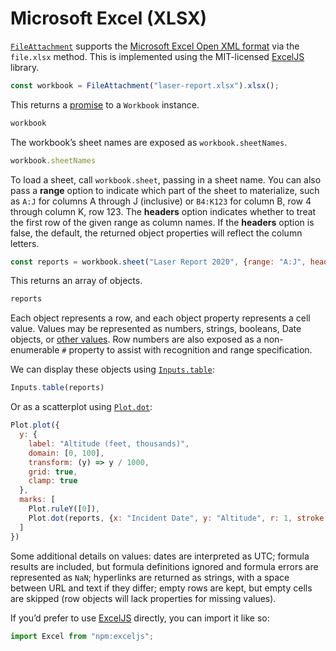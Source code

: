 # Microsoft Excel (XLSX)

[`FileAttachment`](../javascript/files) supports the [Microsoft Excel Open XML format](https://en.wikipedia.org/wiki/Office_Open_XML) via the `file.xlsx` method. This is implemented using the MIT-licensed [ExcelJS](https://github.com/exceljs/exceljs) library.

```js echo
const workbook = FileAttachment("laser-report.xlsx").xlsx();
```

This returns a [promise](../javascript/promises) to a `Workbook` instance.

```js echo
workbook
```

The workbook’s sheet names are exposed as `workbook.sheetNames`.

```js echo
workbook.sheetNames
```

To load a sheet, call `workbook.sheet`, passing in a sheet name. You can also pass a **range** option to indicate which part of the sheet to materialize, such as `A:J` for columns A through J (inclusive) or `B4:K123` for column B, row 4 through column K, row 123. The **headers** option indicates whether to treat the first row of the given range as column names. If the **headers** option is false, the default, the returned object properties will reflect the column letters.

```js echo
const reports = workbook.sheet("Laser Report 2020", {range: "A:J", headers: true});
```

This returns an array of objects.

```js echo
reports
```

Each object represents a row, and each object property represents a cell value. Values may be represented as numbers, strings, booleans, Date objects, or [other values](https://github.com/exceljs/exceljs/blob/master/README.md#value-types). Row numbers are also exposed as a non-enumerable `#` property to assist with recognition and range specification.

We can display these objects using [`Inputs.table`](./inputs#table):

```js echo
Inputs.table(reports)
```

Or as a scatterplot using [`Plot.dot`](https://observablehq.com/plot/marks/dot):

```js echo
Plot.plot({
  y: {
    label: "Altitude (feet, thousands)",
    domain: [0, 100],
    transform: (y) => y / 1000,
    grid: true,
    clamp: true
  },
  marks: [
    Plot.ruleY([0]),
    Plot.dot(reports, {x: "Incident Date", y: "Altitude", r: 1, stroke: "Incident Time", tip: true})
  ]
})
```

Some additional details on values: dates are interpreted as UTC; formula results are included, but formula definitions ignored and formula errors are represented as `NaN`; hyperlinks are returned as strings, with a space between URL and text if they differ; empty rows are kept, but empty cells are skipped (row objects will lack properties for missing values).

If you’d prefer to use [ExcelJS](https://github.com/exceljs/exceljs) directly, you can import it like so:

```js echo
import Excel from "npm:exceljs";
```
